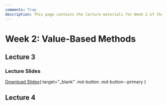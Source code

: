 ```yaml
---
comments: True
description: This page contains the lecture materials for Week 2 of the Deep Reinforcement Learning course, including video recordings, slides, and summaries.
---
```


# Week 2: Value-Based Methods

## Lecture 3

### Lecture Slides

<object class="pdf" 
        data="/assets/lectures/slides/Lecture_3.pdf"
        width="996"
        height="560">
</object>

[Download Slides](/assets/lectures/slides/Lecture_3.pdf){:target="_blank" .md-button .md-button--primary }

## Lecture 4